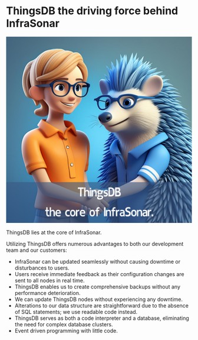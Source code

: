 # ThingsDB the driving force behind InfraSonar

![](./images/ThingsDB_the_driving_force_behind_InfraSonar.png)

ThingsDB lies at the core of InfraSonar.

Utilizing ThingsDB offers numerous advantages to both our development team and our customers:

- InfraSonar can be updated seamlessly without causing downtime or disturbances to users.  
- Users receive immediate feedback as their configuration changes are sent to all nodes in real time.  
- ThingsDB enables us to create comprehensive backups without any performance deterioration.  
- We can update ThingsDB nodes without experiencing any downtime.  
- Alterations to our data structure are straightforward due to the absence of SQL statements; we use readable code instead.  
- ThingsDB serves as both a code interpreter and a database, eliminating the need for complex database clusters.  
- Event driven programming with little code.